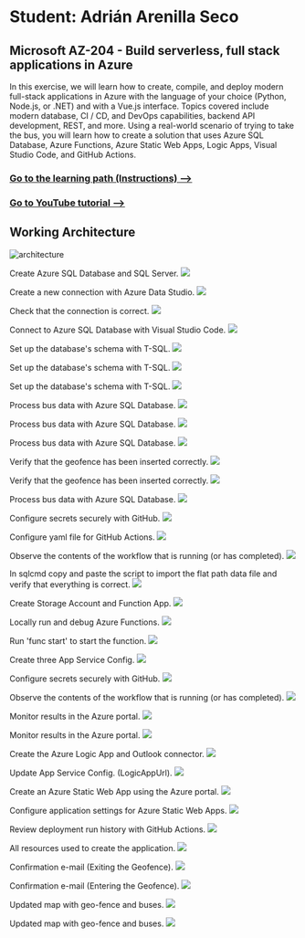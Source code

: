 # Student: Adrián Arenilla Seco
## Microsoft AZ-204 - Build serverless, full stack applications in Azure

In this exercise, we will learn how to create, compile, and deploy modern full-stack applications in Azure with the language of your choice (Python, Node.js, or .NET) and with a Vue.js interface. Topics covered include modern database, CI / CD, and DevOps capabilities, backend API development, REST, and more. Using a real-world scenario of trying to take the bus, you will learn how to create a solution that uses Azure SQL Database, Azure Functions, Azure Static Web Apps, Logic Apps, Visual Studio Code, and GitHub Actions.

### [Go to the learning path (Instructions) -->](https://docs.microsoft.com/es-es/learn/paths/build-serverless-full-stack-apps-azure)
### [Go to YouTube tutorial -->](https://youtu.be/XBxBC959tLg)

## Working Architecture
![architecture](CatchTheBus.svg)


Create Azure SQL Database and SQL Server.
![](Evidences/Image1.png)


Create a new connection with Azure Data Studio.
![](Evidences/Image2.png)


Check that the connection is correct.
![](Evidences/Image3.png)


Connect to Azure SQL Database with Visual Studio Code.
![](Evidences/Image4.png)


Set up the database's schema with T-SQL.
![](Evidences/Image5.png)


Set up the database's schema with T-SQL.
![](Evidences/Image7.png)


Set up the database's schema with T-SQL.
![](Evidences/Image8.png)


Process bus data with Azure SQL Database.
![](Evidences/Image9.png)


Process bus data with Azure SQL Database.
![](Evidences/Image10.png)


Process bus data with Azure SQL Database.
![](Evidences/Image11.png)


Verify that the geofence has been inserted correctly.
![](Evidences/Image12.png)


Verify that the geofence has been inserted correctly.
![](Evidences/Image13.png)


Process bus data with Azure SQL Database.
![](Evidences/Image14.png)


Configure secrets securely with GitHub.
![](Evidences/Image15.png)


Configure yaml file for GitHub Actions.
![](Evidences/Image16.png)


Observe the contents of the workflow that is running (or has completed).
![](Evidences/Image17.png)


In sqlcmd copy and paste the script to import the flat path data file and verify that everything is correct.
![](Evidences/Image18.png)


Create Storage Account and Function App.
![](Evidences/Image19.png)


Locally run and debug Azure Functions.
![](Evidences/Image20.png)


Run 'func start' to start the function.
![](Evidences/Image21.png)


Create three App Service Config.
![](Evidences/Image25.png)


Configure secrets securely with GitHub.
![](Evidences/Image26.png)


Observe the contents of the workflow that is running (or has completed).
![](Evidences/Image27.png)


Monitor results in the Azure portal.
![](Evidences/Image28.png)


Monitor results in the Azure portal.
![](Evidences/Image29.png)


Create the Azure Logic App and Outlook connector.
![](Evidences/Image30.png)


Update App Service Config. (LogicAppUrl).
![](Evidences/Image31.png)


Create an Azure Static Web App using the Azure portal.
![](Evidences/Image32.png)


Configure application settings for Azure Static Web Apps.
![](Evidences/Image33.png)


Review deployment run history with GitHub Actions.
![](Evidences/Image35.png)


All resources used to create the application.
![](Evidences/Image36.png)


Confirmation e-mail (Exiting the Geofence).
![](Evidences/Image37.png)


Confirmation e-mail (Entering the Geofence).
![](Evidences/Image38.png)


Updated map with geo-fence and buses.
![](Evidences/Image39.png)


Updated map with geo-fence and buses.
![](Evidences/Image40.png)
